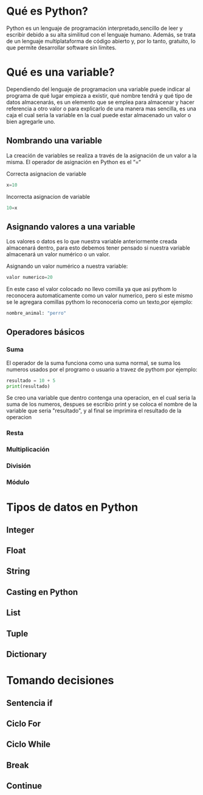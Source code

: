 # Qué es Python?
Python es un lenguaje de programación interpretado,sencillo de leer y escribir debido a su alta similitud con el lenguaje humano. Además, se trata de un lenguaje multiplataforma de código abierto y, por lo tanto, gratuito, lo que permite desarrollar software sin límites.
# Qué es una variable?
Dependiendo del lenguaje de programacion una variable puede indicar al programa de qué lugar empieza a existir, qué nombre tendrá y qué tipo de datos almacenarás, es un elemento que se emplea para almacenar y hacer referencia a otro valor o para explicarlo de una manera mas sencilla, es una caja el cual seria la variable  en la cual puede estar almacenado un valor o bien agregarle uno.
## Nombrando una variable
La creación de variables se realiza a través de la asignación de un valor a la misma. El operador de asignación en Python es el “=“

Correcta asignacion de variable
```python
x=10
```
Incorrecta asignacion de variable
```python
10=x
```
## Asignando valores a una variable
Los valores o datos es lo que nuestra variable anteriormente creada almacenará dentro, para esto debemos tener pensado si nuestra variable almacenará un valor numérico o un valor.

Asignando un valor numérico a nuestra variable:
```python
valor numerico=20
```
En este caso  el valor colocado no llevo comilla ya que asi pythom lo reconocera automaticamente como un valor numerico, pero si este mismo se le agregara comillas pythom lo reconoceria como un texto,por ejemplo:
```python
nombre_animal: "perro"
```
## Operadores básicos

### Suma
El operador de la suma  funciona como una suma normal, se suma los numeros usados por el programo o usuario a travez de pythom por ejemplo:
```python
resultado = 10 + 5
print(resultado)
```
Se creo una variable que dentro contenga una operacion, en el cual seria la suma de los numeros, despues se escribio print y se coloca el nombre de la variable que seria "resultado", y al final se imprimira el resultado de la operacion

### Resta

### Multiplicación

### División

### Módulo

# Tipos de datos en Python

## Integer

## Float

## String

## Casting en Python

## List

## Tuple

## Dictionary

# Tomando decisiones

## Sentencia if

## Ciclo For

## Ciclo While

## Break

## Continue

